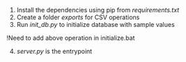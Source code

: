 1. Install the dependencies using pip from *requirements.txt*
2. Create a folder *exports* for CSV operations
3. Run *init_db.py* to initialize database with sample values

!Need to add above operation in initialize.bat

4. *server.py* is the entrypoint

